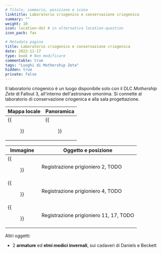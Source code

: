```yaml
---
# Titolo, sommario, posizione e icona
linktitle: Laboratorio criogenico e conservazione criogenica
summary: ""
weight: 10
icon: location-dot # in alternativa location-question
icon_pack: fas

# Metadata pagina
title: Laboratorio criogenico e conservazione criogenica
date: 2022-11-17
type: book # Non modificare
commentable: true
tags: "Luoghi di Mothership Zeta"
hidden: true
private: false 
---
```



Il laboratorio criogenico è un luogo disponibile solo con il DLC *Mothership Zeta* di Fallout 3, all'interno dell'astronave omonima. Si connette al laboratorio di conservazione criogenica e alla sala progettazione.


| Mappa locale                 | Panoramica                       |
| ---------------------------- | -------------------------------- |
| {{<figure src="fo3/Cryo_lab_local_map.webp">}}| {{<figure src="fo3/Fo3MZ_cryo_lab_storage.webp">}}|

| Immagine                                                 | Oggetto e posizione                    |
| -------------------------------------------------------- | -------------------------------------- |
| {{<figure src="fo3/Alien_captive_recording_log_2_cryo_lab.webp">}}        | Registrazione prigioniero 2, TODO      |
| {{<figure src="fo3/Alien_captive_recording_log_4_cryo_lab.webp">}}        | Registrazione prigioniero 4, TODO      |
| {{<figure src="fo3/Alien_captive_recording_log_11_and_17_cryo_lab.webp">}}| Registrazione prigioniero 11, 17, TODO |


Altri oggetti:
- 2 **armature** ed **elmi medici invernali**, sui cadaveri di Daniels e Beckett 


